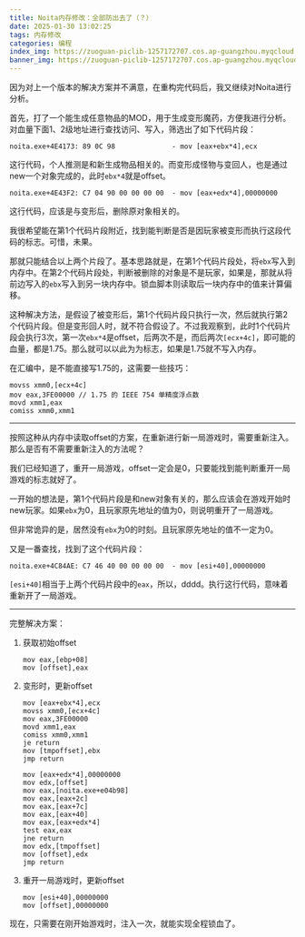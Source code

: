 ```yaml
---
title: Noita内存修改：全部防出去了（？）
date: 2025-01-30 13:02:25
tags: 内存修改
categories: 编程
index_img: https://zuoguan-piclib-1257172707.cos.ap-guangzhou.myqcloud.com/assets/18.jpg?imageMogr2/thumbnail/700x320>
banner_img: https://zuoguan-piclib-1257172707.cos.ap-guangzhou.myqcloud.com/assets/18.jpg
---
```


因为对上一个版本的解决方案并不满意，在重构完代码后，我又继续对Noita进行分析。

首先，打了一个能生成任意物品的MOD，用于生成变形魔药，方便我进行分析。对血量下面1、2级地址进行查找访问、写入，筛选出了如下代码片段：

```assembly
noita.exe+4E4173: 89 0C 98              - mov [eax+ebx*4],ecx
```

这行代码，个人推测是和新生成物品相关的。而变形成怪物与变回人，也是通过new一个对象完成的，此时`ebx*4`就是offset。

```assembly
noita.exe+4E43F2: C7 04 90 00 00 00 00  - mov [eax+edx*4],00000000
```

这行代码，应该是与变形后，删除原对象相关的。

我很希望能在第1个代码片段附近，找到能判断是否是因玩家被变形而执行这段代码的标志。可惜，未果。

那就只能结合以上两个片段了。基本思路就是，在第1个代码片段处，将`ebx`写入到内存中。在第2个代码片段处，判断被删除的对象是不是玩家，如果是，那就从将前边写入的`ebx`写入到另一块内存中。锁血脚本则读取后一块内存中的值来计算偏移。

这种解决方法，是假设了被变形后，第1个代码片段只执行一次，然后就执行第2个代码片段。但是变形回人时，就不符合假设了。不过我观察到，此时1个代码片段会执行3次，第一次`ebx*4`是offset，后两次不是，而后两次`[ecx+4c]`，即可能的血量，都是1.75。那么就可以以此为为标志，如果是1.75就不写入内存。

在汇编中，是不能直接写1.75的，这需要一些技巧：

```assembly
movss xmm0,[ecx+4c]
mov eax,3FE00000 // 1.75 的 IEEE 754 单精度浮点数
movd xmm1,eax
comiss xmm0,xmm1
```

---

按照这种从内存中读取offset的方案，在重新进行新一局游戏时，需要重新注入。那么是否有不需要重新注入的方法呢？

我们已经知道了，重开一局游戏，offset一定会是0，只要能找到能判断重开一局游戏的标志就好了。

一开始的想法是，第1个代码片段是和new对象有关的，那么应该会在游戏开始时new玩家。如果`ebx`为0，且玩家原先地址的值为0，则说明重开了一局游戏。

但非常诡异的是，居然没有`ebx`为0的时刻。且玩家原先地址的值不一定为0。

又是一番查找，找到了这个代码片段：

```assembly
noita.exe+4C84AE: C7 46 40 00 00 00 00  - mov [esi+40],00000000
```

`[esi+40]`相当于上两个代码片段中的`eax`，所以，dddd。执行这行代码，意味着重新开了一局游戏。

---

完整解决方案：

1. 获取初始offset

   ```assembly
   mov eax,[ebp+08]
   mov [offset],eax
   ```

2. 变形时，更新offset

   ```assembly
   mov [eax+ebx*4],ecx
   movss xmm0,[ecx+4c]
   mov eax,3FE00000
   movd xmm1,eax
   comiss xmm0,xmm1
   je return
   mov [tmpoffset],ebx
   jmp return
   ```

   ```assembly
   mov [eax+edx*4],00000000
   mov edx,[offset]
   mov eax,[noita.exe+e04b98]
   mov eax,[eax+2c]
   mov eax,[eax+7c]
   mov eax,[eax+40]
   mov eax,[eax+edx*4]
   test eax,eax
   jne return
   mov edx,[tmpoffset]
   mov [offset],edx
   jmp return
   ```

3. 重开一局游戏时，更新offset

   ```assembly
   mov [esi+40],00000000
   mov [offset],00000000
   ```

现在，只需要在刚开始游戏时，注入一次，就能实现全程锁血了。
